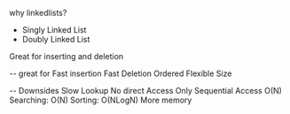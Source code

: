 why linkedlists?
- Singly Linked List
- Doubly Linked List

Great for inserting and deletion

-- great for
Fast insertion
Fast Deletion
Ordered
Flexible Size

-- Downsides
Slow Lookup
No direct Access
Only Sequential Access O(N)
Searching: O(N)
Sorting: O(NLogN)
More memory